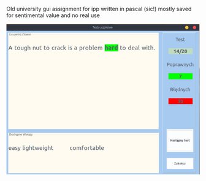 Old university gui assignment for ipp written in pascal (sic!) mostly saved for sentimental value and no real use


![Alt text](tester.png?raw=true "Tester")
